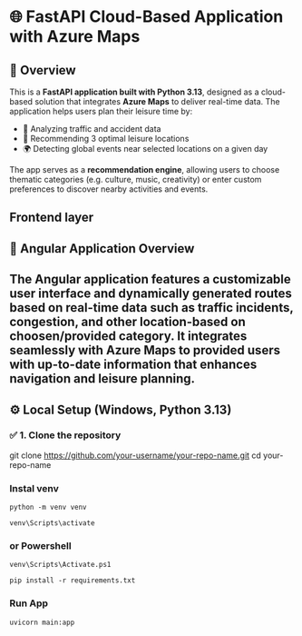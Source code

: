 # 🌐 FastAPI Cloud-Based Application with Azure Maps

## 🧭 Overview

This is a **FastAPI application built with Python 3.13**, designed as a cloud-based solution that integrates **Azure Maps** to deliver real-time data. The application helps users plan their leisure time by:

- 🚦 Analyzing traffic and accident data
- 📍 Recommending 3 optimal leisure locations
- 🌍 Detecting global events near selected locations on a given day

The app serves as a **recommendation engine**, allowing users to choose thematic categories (e.g. culture, music, creativity) or enter custom preferences to discover nearby activities and events.

## Frontend layer

## 🧩 Angular Application Overview

The Angular application features a **customizable user interface** and **dynamically generated routes** based on **real-time data** such as traffic incidents, congestion, and other location-based on choosen/provided category. It integrates seamlessly with Azure Maps to provided users with up-to-date information that enhances navigation and leisure planning.
---

## ⚙️ Local Setup (Windows, Python 3.13)

### ✅ 1. Clone the repository


git clone https://github.com/your-username/your-repo-name.git
cd your-repo-name

### Instal venv
```
python -m venv venv

venv\Scripts\activate
```
### or Powershell
```
venv\Scripts\Activate.ps1
```
```
pip install -r requirements.txt
````
### Run App
```
uvicorn main:app 
```